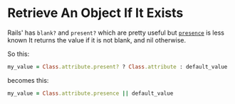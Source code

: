# Retrieve An Object If It Exists

Rails' has `blank?` and `present?` which are pretty useful
but [`presence`](http://api.rubyonrails.org/classes/Object.html#method-i-presence) is less known
It returns the value if it is not blank, and nil otherwise.

So this:

```ruby
my_value = Class.attribute.present? ? Class.attribute : default_value
```

becomes this:

```ruby
my_value = Class.attribute.presence || default_value
```